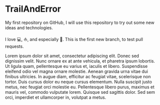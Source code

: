 # TrailAndError

My first repository on GitHub, I will use this repository to try out some new ideas and technologies. 

I love :computer:, :boat:, and especially :movie_camera:. This is the first new branch, to test pull requests.

Lorem ipsum dolor sit amet, consectetur adipiscing elit. Donec sed dignissim velit. Nunc ornare ex at ante vehicula, et pharetra ipsum lobortis. Ut ligula quam, pellentesque eu varius et, iaculis et libero. Suspendisse eleifend odio vel magna ornare molestie. Aenean gravida urna vitae dui finibus ultricies. In augue diam, efficitur ac feugiat vitae, scelerisque non tortor. Duis cursus dolor eu neque cursus elementum. Nulla suscipit justo metus, nec feugiat orci molestie eu. Pellentesque libero purus, maximus et mauris vel, commodo vulputate lorem. Quisque sed sagittis dolor. Sed sem orci, imperdiet et ullamcorper in, volutpat a metus.